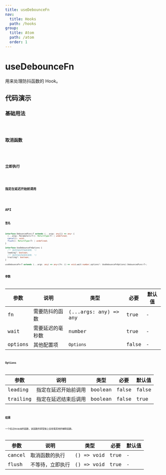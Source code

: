 ```yaml
---
title: useDebounceFn
nav:
  title: Hooks
  path: /hooks
group:
  title: Atom
  path: /atom
  order: 1
---
```


# useDebounceFn

用来处理防抖函数的 Hook。

## 代码演示

### 基础用法

<code src="./example/ExampleBasic.tsx" />

### 取消函数

<code src="./example/ExampleCancel.tsx" />

### 立即执行

<code src="./example/ExampleFlush.tsx" />

### 指定在延迟开始前调用

<code src="./example/ExampleLeading.tsx" />

## API

### 签名

```typescript
interface DebouncedFunc<T extends (...args: any[]) => any> {
  (...args: Parameters<T>): ReturnType<T> | undefined;
  cancel(): void;
  flush(): ReturnType<T> | undefined;
}

interface UseDebounceFnOptions {
  /** 指定在延迟开始前调用。 */
  leading?: boolean;
  /** 指定在延迟结束后调用。 */
  trailing?: boolean;
}

useDebounceFn<T extends (...args: any) => any>(fn: () => void,wait:number,options?: UseDebounceFnOptions):DebouncedFunc<T>;
```

### 参数

| 参数    | 说明             | 类型                  | 必要  | 默认值 |
| ------- | ---------------- | --------------------- | ----- | ------ |
| fn      | 需要防抖的函数   | (...args: any) => any | true  | -      |
| wait    | 需要延迟的毫秒数 | number                | true  | -      |
| options | 其他配置项       | `Options`             | false | -      |

### Options

| 参数     | 说明                 | 类型    | 必要  | 默认值 |
| -------- | -------------------- | ------- | ----- | ------ |
| leading  | 指定在延迟开始前调用 | boolean | false | false  |
| trailing | 指定在延迟结束后调用 | boolean | false | true   |

### 结果

一个经过`防抖处理`的函数，该函数的原型链上会挂载其他的辅助函数。

| 参数   | 说明             | 类型       | 必要 | 默认值 |
| ------ | ---------------- | ---------- | ---- | ------ |
| cancel | 取消函数的执行   | () => void | true | -      |
| flush  | 不等待，立即执行 | () => void | true | -      |

```

```

